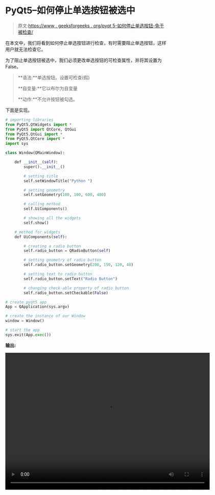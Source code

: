 # PyQt5–如何停止单选按钮被选中

> 原文:[https://www . geeksforgeeks . org/pyqt 5-如何停止单选按钮-免于被检查/](https://www.geeksforgeeks.org/pyqt5-how-to-stop-radio-button-from-getting-checked/)

在本文中，我们将看到如何停止单选按钮进行检查，有时需要阻止单选按钮，这样用户就无法检查它。

为了阻止单选按钮被选中，我们必须更改单选按钮的可检查属性，并将其设置为 False。

> **语法:**单选按钮。设置可检查(假)
> 
> **自变量:**它以布尔为自变量
> 
> **动作:**不允许按钮被勾选。

下面是实现。

```py
# importing libraries
from PyQt5.QtWidgets import * 
from PyQt5 import QtCore, QtGui
from PyQt5.QtGui import * 
from PyQt5.QtCore import * 
import sys

class Window(QMainWindow):

    def __init__(self):
        super().__init__()

        # setting title
        self.setWindowTitle("Python ")

        # setting geometry
        self.setGeometry(100, 100, 600, 400)

        # calling method
        self.UiComponents()

        # showing all the widgets
        self.show()

    # method for widgets
    def UiComponents(self):

        # creating a radio button
        self.radio_button = QRadioButton(self)

        # setting geometry of radio button
        self.radio_button.setGeometry(200, 150, 120, 40)

        # setting text to radio button
        self.radio_button.setText("Radio Button")

        # changing check-able property of radio button
        self.radio_button.setCheckable(False)

# create pyqt5 app
App = QApplication(sys.argv)

# create the instance of our Window
window = Window()

# start the app
sys.exit(App.exec())
```

**输出:**

<video class="wp-video-shortcode" id="video-393265-1" width="640" height="428" preload="metadata" controls=""><source type="video/mp4" src="https://media.geeksforgeeks.org/wp-content/uploads/20200401225453/Python-01-04-2020-22_54_11.mp4?_=1">[https://media.geeksforgeeks.org/wp-content/uploads/20200401225453/Python-01-04-2020-22_54_11.mp4](https://media.geeksforgeeks.org/wp-content/uploads/20200401225453/Python-01-04-2020-22_54_11.mp4)</video>
